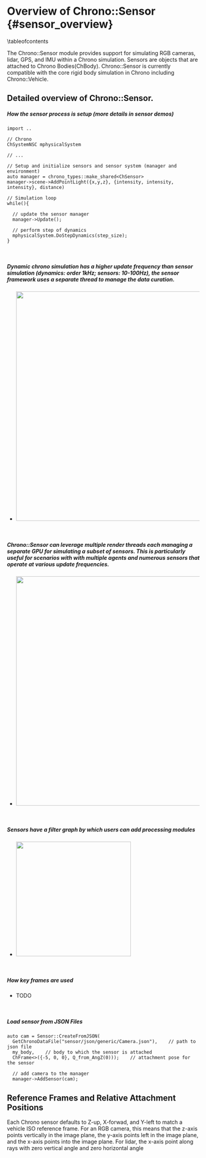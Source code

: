 Overview of Chrono::Sensor {#sensor_overview}
=================================

\tableofcontents

The Chrono::Sensor module provides support for simulating RGB cameras, lidar, GPS, and IMU within a Chrono simulation. Sensors are objects that are attached to Chrono Bodies(ChBody). Chrono::Sensor is currently compatible with the core rigid body simulation in Chrono including Chrono::Vehicle.

## Detailed overview of Chrono::Sensor.

 ##### How the sensor process is setup (more details in sensor demos)
~~~{.cpp} 
import ..

// Chrono 
ChSystemNSC mphysicalSystem

// ...

// Setup and initialize sensors and sensor system (manager and environment) 
auto manager = chrono_types::make_shared<ChSensor>
manager->scene->AddPointLight({x,y,z}, {intensity, intensity, intensity}, distance)

// Simulation loop 
while(){ 

  // update the sensor manager
  manager->Update();

  // perform step of dynamics
  mphysicalSystem.DoStepDynamics(step_size);
}
~~~
<br>

 ##### Dynamic chrono simulation has a higher update frequency than sensor simulation (dynamics: order 1kHz; sensors: 10-100Hz), the sensor framework uses a separate thread to manage the data curation. 

  - <img src="http://www.projectchrono.org/assets/manual/sensor/processing.png" width="600" />

<br>

 ##### Chrono::Sensor can leverage multiple render threads each managing a separate GPU for simulating a subset of sensors. This is particularly useful for scenarios with with multiple agents and numerous sensors that operate at various update frequencies. 
  - <img src = "http://www.projectchrono.org/assets/manual/sensor/multigpu.png" width ="600"/>

<br>

 ##### Sensors have a filter graph by which users can add processing modules
   - <img src="http://www.projectchrono.org/assets/manual/sensor/filter_graph_general.png" width="300" />

<br>

 ##### How key frames are used
  - TODO

<br>

##### Load sensor from JSON Files
~~~{.cpp}
auto cam = Sensor::CreateFromJSON(
  GetChronoDataFile("sensor/json/generic/Camera.json"),    // path to json file
  my_body,    // body to which the sensor is attached
  ChFrame<>({-5, 0, 0}, Q_from_AngZ(0)));    // attachment pose for the sensor
  
  // add camera to the manager
  manager->AddSensor(cam);
~~~

## Reference Frames and Relative Attachment Positions

Each Chrono sensor defaults to Z-up, X-forwad, and Y-left to match a vehicle ISO reference frame. For an RGB camera, this means that the z-axis points vertically in the image plane, the y-axis points left in the image plane, and the x-axis points into the image plane. For lidar, the x-axis point along rays with zero vertical angle and zero horizontal angle

